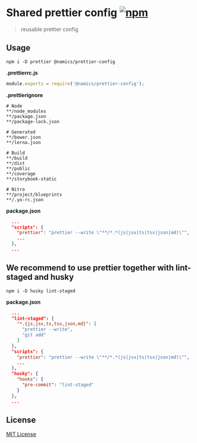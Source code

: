 # Shared prettier config [![npm](https://img.shields.io/npm/v/@namics/prettier-config.svg)](https://www.npmjs.com/package/@namics/prettier-config)

> reusable prettier config

## Usage

`npm i -D prettier @namics/prettier-config`

**.prettierrc.js**

```js
module.exports = require('@namics/prettier-config');
```

**.prettierignore**

```
# Node
**/node_modules
**/package.json
**/package-lock.json

# Generated
**/bower.json
**/lerna.json

# Build
**/build
**/dist
**/public
**/coverage
**/storybook-static

# Nitro
**/project/blueprints
**/.yo-rc.json
```

**package.json**

```json
  ...
  "scripts": {
    "prettier": "prettier --write \"**/*.*(js|jsx|ts|tsx|json|md)\"",
    ...
  },
  ...
```

## We recommend to use prettier together with lint-staged and husky

`npm i -D husky lint-staged`

**package.json**

```json
  ...
  "lint-staged": {
    "*.{js,jsx,ts,tsx,json,md}": [
      "prettier --write",
      "git add"
    ]
  },
  "scripts": {
    "prettier": "prettier --write \"**/*.*(js|jsx|ts|tsx|json|md)\"",
    ...
  },
  "husky": {
    "hooks": {
      "pre-commit": "lint-staged"
    }
  },
  ...
```

## License

[MIT License](./LICENSE)
